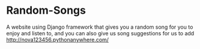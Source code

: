 # Random-Songs
A website using Django framework that gives you a random song for you to enjoy and listen to, and you can also give us song suggestions for us to add
http://nova123456.pythonanywhere.com/
